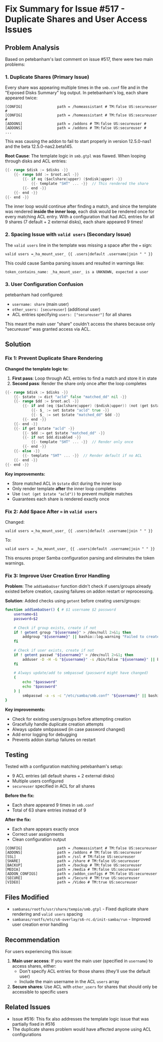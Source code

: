 # Fix Summary for Issue #517 - Duplicate Shares and User Access Issues

## Problem Analysis

Based on petebanham's last comment on issue #517, there were two main problems:

### 1. Duplicate Shares (Primary Issue)
Every share was appearing multiple times in the `smb.conf` file and in the "Exposed Disks Summary" log output. In petebanham's log, each share appeared twice:

```
[CONFIG]                path = /homeassistant # TM:false US:secureuser #
[CONFIG]                path = /homeassistant # TM:false US:secureuser #
[ADDONS]                path = /addons # TM:false US:secureuser #
[ADDONS]                path = /addons # TM:false US:secureuser #
...
```

This was causing the addon to fail to start properly in version 12.5.0-nas1 and the beta 12.5.0-nas2.beta145.

**Root Cause**: The template logic in `smb.gtpl` was flawed. When looping through disks and ACL entries:

```go
{{- range $disk := $disks -}}
    {{- range $dd := $root.acl -}}
        {{- if eq ($aclshare|upper) ($ndisk|upper) -}}
            {{- template "SHT" ... -}}  // This rendered the share
        {{- end -}}
    {{- end -}}
{{- end -}}
```

The inner loop would continue after finding a match, and since the template was rendered **inside the inner loop**, each disk would be rendered once for every matching ACL entry. With a configuration that had ACL entries for all 9 shares (7 default + 2 external disks), each share appeared 9 times!

### 2. Spacing Issue with `valid users` (Secondary Issue)
The `valid users` line in the template was missing a space after the `=` sign:

```
valid users =_ha_mount_user_ {{ .users|default .username|join " " }}
```

This could cause Samba parsing issues and resulted in warnings like:
```
token_contains_name: _ha_mount_user_ is a UNKNOWN, expected a user
```

### 3. User Configuration Confusion
petebanham had configured:
- `username: share` (main user)
- `other_users: [secureuser]` (additional user)
- ACL entries specifying `users: ["secureuser"]` for all shares

This meant the main user "share" couldn't access the shares because only "secureuser" was granted access via ACL.

## Solution

### Fix 1: Prevent Duplicate Share Rendering

**Changed the template logic to:**
1. **First pass**: Loop through ACL entries to find a match and store it in state
2. **Second pass**: Render the share only once after the loop completes

```go
{{- range $disk := $disks -}}
    {{- $state := dict "acld" false "matched_dd" nil -}}
    {{- range $dd := $root.acl -}}
        {{- if and (eq ($aclshare|upper) ($ndisk|upper)) (not (get $state "acld")) -}}
            {{- $_ := set $state "acld" true -}}
            {{- $_ := set $state "matched_dd" $dd -}}
        {{- end -}}
    {{- end -}}
    {{- if get $state "acld" -}}
        {{- $dd := get $state "matched_dd" -}}
        {{- if not $dd.disabled -}}
            {{- template "SHT" ... -}}  // Render only once
        {{- end -}}
    {{- else -}}
        {{- template "SHT" ... -}}  // Render default if no ACL
    {{- end -}}
{{- end -}}
```

**Key improvements:**
- Store matched ACL in `$state` dict during the inner loop
- Only render template **after** the inner loop completes
- Use `(not (get $state "acld"))` to prevent multiple matches
- Guarantees each share is rendered exactly once

### Fix 2: Add Space After `=` in `valid users`

Changed:
```
valid users =_ha_mount_user_ {{ .users|default .username|join " " }}
```

To:
```
valid users = _ha_mount_user_ {{ .users|default .username|join " " }}
```

This ensures proper Samba configuration parsing and eliminates the token warnings.

### Fix 3: Improve User Creation Error Handling

**Problem**: The `addSambaUser` function didn't check if users/groups already existed before creation, causing failures on addon restart or reprocessing.

**Solution**: Added checks using `getent` before creating users/groups:

```bash
function addSambaUser() { # $1 username $2 password
    username=$1
    password=$2
    
    # Check if group exists, create if not
    if ! getent group "${username}" > /dev/null 2>&1; then
        addgroup "${username}" || bashio::log.warning "Failed to create group ${username}"
    fi
    
    # Check if user exists, create if not
    if ! getent passwd "${username}" > /dev/null 2>&1; then
        adduser -D -H -G "${username}" -s /bin/false "${username}" || bashio::log.warning "Failed to create user ${username}"
    fi
    
    # Always update/add to smbpasswd (password might have changed)
    (
        echo "$password"
        echo "$password"
    ) |
        smbpasswd -a -s -c "/etc/samba/smb.conf" "${username}" || bashio::log.error "Failed to add ${username} to smbpasswd"
}
```

**Key improvements:**
- Check for existing users/groups before attempting creation
- Gracefully handle duplicate creation attempts
- Always update smbpasswd (in case password changed)
- Add error logging for debugging
- Prevents addon startup failures on restart

## Testing

Tested with a configuration matching petebanham's setup:
- 9 ACL entries (all default shares + 2 external disks)
- Multiple users configured
- `secureuser` specified in ACL for all shares

**Before the fix:**
- Each share appeared 9 times in `smb.conf`
- Total of 63 share entries instead of 9

**After the fix:**
- Each share appears exactly once
- Correct user assignments
- Clean configuration output

```
[CONFIG]                path = /homeassistant # TM:false US:secureuser 
[ADDONS]                path = /addons # TM:false US:secureuser 
[SSL]                   path = /ssl # TM:false US:secureuser 
[SHARE]                 path = /share # TM:false US:secureuser 
[BACKUP]                path = /backup # TM:false US:secureuser 
[MEDIA]                 path = /media # TM:false US:secureuser 
[ADDON_CONFIGS]         path = /addon_configs # TM:false US:secureuser 
[SECURE]                path = /Secure # TM:true US:secureuser 
[VIDEO]                 path = /Video # TM:true US:secureuser 
```

## Files Modified

- `sambanas/rootfs/usr/share/tempio/smb.gtpl` - Fixed duplicate share rendering and `valid users` spacing
- `sambanas/rootfs/etc/s6-overlay/s6-rc.d/init-samba/run` - Improved user creation error handling

## Recommendation

For users experiencing this issue:
1. **Main user access**: If you want the main user (specified in `username`) to access shares, either:
   - Don't specify ACL entries for those shares (they'll use the default user)
   - Include the main username in the ACL `users` array
2. **Secure shares**: Use ACL with `other_users` for shares that should only be accessible to specific users

## Related Issues

- Issue #516: This fix also addresses the template logic issue that was partially fixed in #516
- The duplicate shares problem would have affected anyone using ACL configurations
